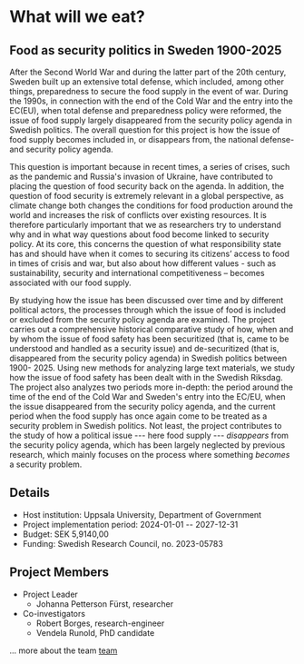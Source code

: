 # What will we eat? 
## Food as security politics in Sweden 1900-2025

After the Second World War and during the latter part of the 20th century, Sweden built up an extensive total defense, which included, among other things, preparedness to secure the food supply in the event of war. During the 1990s, in connection with the end of the Cold War and the entry into the EC(EU), when total defense and preparedness policy were reformed, the issue of food supply largely disappeared from the security policy agenda in Swedish politics. The overall question for this project is how the issue of food supply becomes included in, or disappears from, the national defense- and security policy agenda.

This question is important because in recent times, a series of crises, such as the pandemic and Russia's invasion of Ukraine, have contributed to placing the question of food security back on the agenda. In addition, the question of food security is extremely relevant in a global perspective, as climate change both changes the conditions for food production around the world and increases the risk of conflicts over existing resources. It is therefore particularly important that we as researchers try to understand why and in what way questions about food become linked to security policy. At its core, this concerns the question of what responsibility state has and should have when it comes to securing its citizens’ access to food in times of crisis and war, but also about how different values - such as sustainability, security and international competitiveness – becomes associated with our food supply.

By studying how the issue has been discussed over time and by different political actors, the processes through which the issue of food is included or excluded from the security policy agenda are examined. The project carries out a comprehensive historical comparative study of how, when and by whom the issue of food safety has been securitized (that is, came to be understood and handled as a security issue) and de-securitized (that is, disappeared from the security policy agenda) in Swedish politics between 1900- 2025. Using new methods for analyzing large text materials, we study how the issue of food safety has been dealt with in the Swedish Riksdag. The project also analyzes two periods more in-depth: the period around the time of the end of the Cold War and Sweden's entry into the EC/EU, when the issue disappeared from the security policy agenda, and the current period when the food supply has once again come to be treated as a security problem in Swedish politics. Not least, the project contributes to the study of how a political issue --- here food supply --- _disappears_ from the security policy agenda, which has been largely neglected by previous research, which mainly focuses on the process where something _becomes_ a security problem.

## Details

* Host institution: Uppsala University, Department of Government
* Project implementation period: 2024-01-01 -- 2027-12-31
* Budget: SEK 5,9140,00
* Funding: Swedish Research Council, no. 2023-05783

## Project Members

* Project Leader
    * Johanna Petterson Fürst, researcher
* Co-investigators
    - Robert Borges, research-engineer
    - Vendela Runold, PhD candidate

... more about the team [team](/team)


